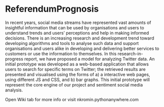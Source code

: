 # ReferendumPrognosis
In recent years, social media streams have represented vast amounts of insightful information that can be used by organisations and users to understand trends and users’ perceptions and help in making informed decisions. There is an increasing research and development trend toward developing algorithms and tools to analyse such data and support organisations and users alike in developing and delivering better services to customers or use the information to themselves. In this research-in-progress report, we have proposed a model for analyzing Twitter data. An initial prototype was developed as a web-based application that allows users to search for specific terms on Twitter; the retrieved results are presented and visualised using the forms of a) a interactive web pages, using different JS and CSS, and b) bar graphs. This initial prototype will represent the core engine of our project and sentiment social media analysis.

Open Wiki tab for more info or visit nkromin.pythonanywhere.com
